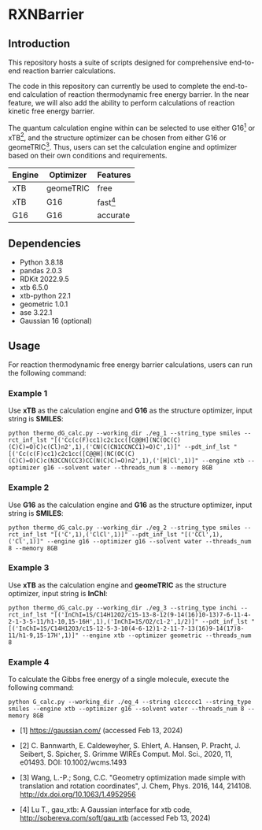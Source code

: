 # RXNBarrier

## Introduction 
This repository hosts a suite of scripts designed for comprehensive end-to-end reaction barrier calculations.

The code in this repository can currently be used to complete the end-to-end calculation of reaction thermodynamic free energy barrier. In the near feature, we will also add the ability to perform calculations of reaction kinetic free energy barrier.

The quantum calculation engine within can be selected to use either G16[<sup>1</sup>](#refer-anchor-1) or xTB[<sup>2</sup>](#refer-anchor-2), and the structure optimizer can be chosen from either G16 or geomeTRIC[<sup>3</sup>](#refer-anchor-3). Thus, users can set the calculation engine and optimizer based on their own conditions and requirements.

| Engine | Optimizer | Features |
|---------|---------|---------|
| xTB | geomeTRIC | free |
| xTB | G16 | fast[<sup>4</sup>](#refer-anchor-4) |
| G16 | G16 | accurate |

## Dependencies
- Python 3.8.18
- pandas 2.0.3
- RDKit 2022.9.5
- xtb 6.5.0
- xtb-python 22.1
- geometric 1.0.1
- ase 3.22.1
- Gaussian 16 (optional)

## Usage
For reaction thermodynamic free energy barrier calculations, users can run the following command:
### Example 1 
Use **xTB** as the calculation engine and **G16** as the structure optimizer, input string is **SMILES**:
```
python thermo_dG_calc.py --working_dir ./eg_1 --string_type smiles --rct_inf_lst "[('Cc(c(F)cc1)c2c1cc([C@@H](NC(OC(C)(C)C)=O)C)c(Cl)n2',1),('CN(C(CN1CCNCC1)=O)C',1)]" --pdt_inf_lst "[('Cc(c(F)cc1)c2c1cc([C@@H](NC(OC(C)(C)C)=O)C)c(N3CCN(CC3)CC(N(C)C)=O)n2',1),('[H]Cl',1)]" --engine xtb --optimizer g16 --solvent water --threads_num 8 --memory 8GB
```
### Example 2 
Use **G16** as the calculation engine and **G16** as the structure optimizer, input string is **SMILES**:
```
python thermo_dG_calc.py --working_dir ./eg_2 --string_type smiles --rct_inf_lst "[('C',1),('ClCl',1)]" --pdt_inf_lst "[('CCl',1),('Cl',1)]" --engine g16 --optimizer g16 --solvent water --threads_num 8 --memory 8GB
```
### Example 3 
Use **xTB** as the calculation engine and **geomeTRIC** as the structure optimizer, input string is **InChI**:
```
python thermo_dG_calc.py --working_dir ./eg_3 --string_type inchi --rct_inf_lst "[('InChI=1S/C14H12O2/c15-13-8-12(9-14(16)10-13)7-6-11-4-2-1-3-5-11/h1-10,15-16H',1),('InChI=1S/O2/c1-2',1/2)]" --pdt_inf_lst "[('InChI=1S/C14H12O3/c15-12-5-3-10(4-6-12)1-2-11-7-13(16)9-14(17)8-11/h1-9,15-17H',1)]" --engine xtb --optimizer geometric --threads_num 8
```
### Example 4
To calculate the Gibbs free energy of a single molecule, execute the following command:
```
python G_calc.py --working_dir ./eg_4 --string c1ccccc1 --string_type smiles --engine xtb --optimizer g16 --solvent water --threads_num 8 --memory 8GB
```

<div id="refer-anchor-1"></div>

- [1] https://gaussian.com/ (accessed Feb 13, 2024)  

<div id="refer-anchor-2"></div>

- [2] C. Bannwarth, E. Caldeweyher, S. Ehlert, A. Hansen, P. Pracht, J. Seibert, S. Spicher, S. Grimme WIREs Comput. Mol. Sci., 2020, 11, e01493. DOI: 10.1002/wcms.1493

<div id="refer-anchor-3"></div>

- [3] Wang, L.-P.; Song, C.C. "Geometry optimization made simple with translation and rotation coordinates", J. Chem, Phys. 2016, 144, 214108. http://dx.doi.org/10.1063/1.4952956

<div id="refer-anchor-4"></div>

- [4] Lu T., gau_xtb: A Gaussian interface for xtb code, http://sobereva.com/soft/gau_xtb (accessed Feb 13, 2024)  
